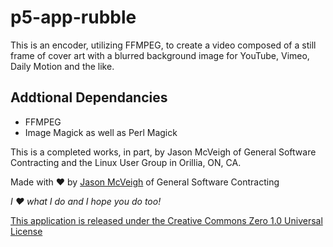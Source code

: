 # p5-app-rubble
This is an encoder, utilizing FFMPEG, to create a video composed of a still frame of cover art with a blurred background image for YouTube, Vimeo, Daily Motion and the like.

## Addtional Dependancies
- FFMPEG
- Image Magick as well as Perl Magick

This is a completed works, in part, by Jason McVeigh of General Software Contracting and the Linux User Group in Orillia, ON, CA.

Made with ♥ by [Jason McVeigh](mailto:jmcveigh@outlook.com) of General Software Contracting

_I ♥ what I do and I hope you do too!_

[This application is released under the Creative Commons Zero 1.0 Universal License](https://creativecommons.org/publicdomain/zero/1.0/)
